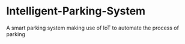 # Intelligent-Parking-System
A smart parking system making use of IoT to automate the process of parking
